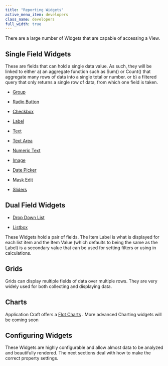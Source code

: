```yaml
---
title: "Reporting Widgets"
active_menu_item: developers
class_name: developers
full_width: true
---
```



There are a large number of Widgets that are capable of accessing a View.

## Single Field Widgets

These are fields that can hold a single data value. As such, they will be linked to either a) an aggregate function such as Sum() or Count() that aggregate many rows of data into a single total or number. or b) a filtered query that only returns a single row of data, from which one field is taken.

 - [Group](../../content-and-app-layout/editing-and-laying-out--reference/widget-grouping)

 - [Radio Button](../../../widget-properties-events/common/radio-button)

 - [Checkbox](../../../widget-properties-events/common/checkbox)

 - [Label](../../../widget-properties-events/common/label)

 - [Text](../../../widget-properties-events/common/text)

 - [Text Area](../../../widget-properties-events/common/text-area)

 - [Numeric Text](../../../widget-properties-events/common/alpha-numeric)

 - [Image](../../../widget-properties-events/common/image)

 - [Date Picker](../../../widget-properties-events/common/date-picker)

 - [Mask Edit](../../../widget-properties-events/advanced/mask-edit)

 - [Sliders](../../../widget-properties-events/advanced/sliders)

## Dual Field Widgets

 - [Drop Down List](../../../widget-properties-events/common/dropdown-list)

 - [Listbox](../../../widget-properties-events/common/listbox)

These Widgets hold a pair of fields. The Item Label is what is displayed for each list item and the Item Value (which defaults to being the same as the Label) is a secondary value that can be used for setting filters or using in calculations.

## Grids

Grids can display multiple fields of data over multiple rows. They are very widely used for both collecting and displaying data.

## Charts

Application Craft offers a [Flot Charts](../../../widget-properties-events/advanced/flot-charts) . More advanced Charting widgets will be coming soon

## Configuring Widgets

These Widgets are highly configurable and allow almost data to be analyzed and beautifully rendered. The next sections deal with how to make the correct property settings.

